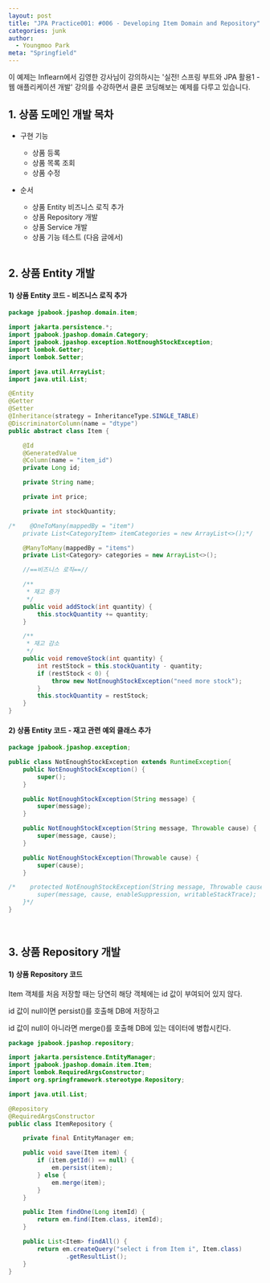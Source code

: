 ```yaml
---
layout: post
title: "JPA Practice001: #006 - Developing Item Domain and Repository"
categories: junk
author:
  - Youngmoo Park
meta: "Springfield"
---
```


이 예제는 Inflearn에서 김영한 강사님이 강의하시는 '실전! 스프링 부트와 JPA 활용1 - 웹 애플리케이션 개발' 강의를 수강하면서 클론 코딩해보는 예제를 다루고 있습니다.

## 1. 상품 도메인 개발 목차

- 구현 기능
  - 상품 등록
  - 상품 목록 조회
  - 상품 수정

- 순서
  - 상품 Entity 비즈니스 로직 추가
  - 상품 Repository 개발
  - 상품 Service 개발
  - 상품 기능 테스트 (다음 글에서)
  <br/>

## 2. 상품 Entity 개발

#### **1) 상품 Entity 코드 - 비즈니스 로직 추가**

```java
package jpabook.jpashop.domain.item;

import jakarta.persistence.*;
import jpabook.jpashop.domain.Category;
import jpabook.jpashop.exception.NotEnoughStockException;
import lombok.Getter;
import lombok.Setter;

import java.util.ArrayList;
import java.util.List;

@Entity
@Getter
@Setter
@Inheritance(strategy = InheritanceType.SINGLE_TABLE)
@DiscriminatorColumn(name = "dtype")
public abstract class Item {

    @Id
    @GeneratedValue
    @Column(name = "item_id")
    private Long id;

    private String name;

    private int price;

    private int stockQuantity;

/*    @OneToMany(mappedBy = "item")
    private List<CategoryItem> itemCategories = new ArrayList<>();*/

    @ManyToMany(mappedBy = "items")
    private List<Category> categories = new ArrayList<>();

    //==비즈니스 로직==//

    /**
     * 재고 증가
     */
    public void addStock(int quantity) {
        this.stockQuantity += quantity;
    }

    /**
     * 재고 감소
     */
    public void removeStock(int quantity) {
        int restStock = this.stockQuantity - quantity;
        if (restStock < 0) {
            throw new NotEnoughStockException("need more stock");
        }
        this.stockQuantity = restStock;
    }
}
```

#### **2) 상품 Entity 코드 - 재고 관련 예외 클래스 추가**

```java
package jpabook.jpashop.exception;

public class NotEnoughStockException extends RuntimeException{
    public NotEnoughStockException() {
        super();
    }

    public NotEnoughStockException(String message) {
        super(message);
    }

    public NotEnoughStockException(String message, Throwable cause) {
        super(message, cause);
    }

    public NotEnoughStockException(Throwable cause) {
        super(cause);
    }

/*    protected NotEnoughStockException(String message, Throwable cause, boolean enableSuppression, boolean writableStackTrace) {
        super(message, cause, enableSuppression, writableStackTrace);
    }*/
}
```
<br/>

## 3. 상품 Repository 개발

#### **1) 상품 Repository 코드**

Item 객체를 처음 저장할 때는 당연히 해당 객체에는 id 값이 부여되어 있지 않다.

id 값이 null이면 persist()를 호출해 DB에 저장하고

id 값이 null이 아니라면 merge()를 호출해 DB에 있는 데이터에 병합시킨다.

```java
package jpabook.jpashop.repository;

import jakarta.persistence.EntityManager;
import jpabook.jpashop.domain.item.Item;
import lombok.RequiredArgsConstructor;
import org.springframework.stereotype.Repository;

import java.util.List;

@Repository
@RequiredArgsConstructor
public class ItemRepository {

    private final EntityManager em;

    public void save(Item item) {
        if (item.getId() == null) {
            em.persist(item);
        } else {
            em.merge(item);
        }
    }

    public Item findOne(Long itemId) {
        return em.find(Item.class, itemId);
    }

    public List<Item> findAll() {
        return em.createQuery("select i from Item i", Item.class)
                .getResultList();
    }
}
```